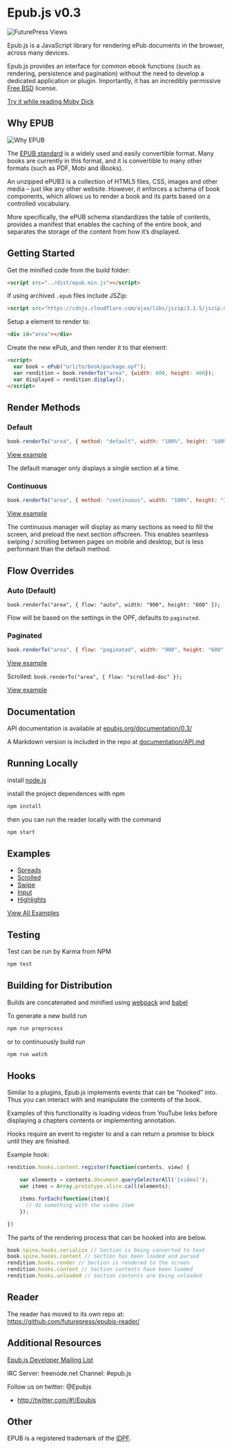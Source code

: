 # Epub.js v0.3

![FuturePress Views](http://fchasen.com/futurepress/fp.png)

Epub.js is a JavaScript library for rendering ePub documents in the browser, across many devices.

Epub.js provides an interface for common ebook functions (such as rendering, persistence and pagination) without the need to develop a dedicated application or plugin. Importantly, it has an incredibly permissive [Free BSD](http://en.wikipedia.org/wiki/BSD_licenses) license.

[Try it while reading Moby Dick](http://futurepress.github.com/epub.js/reader/)

## Why EPUB

![Why EPUB](http://fchasen.com/futurepress/whyepub.png)

The [EPUB standard](http://www.idpf.org/epub/30/spec/epub30-overview.html) is a widely used and easily convertible format.  Many books are currently in this format, and it is convertible to many other formats (such as PDF, Mobi and iBooks).

An unzipped ePUB3 is a collection of HTML5 files, CSS, images and other media – just like any other website.  However, it enforces a schema of book components, which allows us to render a book and its parts based on a controlled vocabulary.  

More specifically, the ePUB schema standardizes the table of contents, provides a manifest that enables the caching of the entire book, and separates the storage of the content from how it’s displayed.

## Getting Started

Get the minified code from the build folder:

```html
<script src="../dist/epub.min.js"></script>
```

If using archived `.epub` files include JSZip:

```html
<script src="https://cdnjs.cloudflare.com/ajax/libs/jszip/3.1.5/jszip.min.js"></script>
```

Setup a element to render to:

```html
<div id="area"></div>
```

Create the new ePub, and then render it to that element:

```html
<script>
  var book = ePub("url/to/book/package.opf");
  var rendition = book.renderTo("area", {width: 600, height: 400});
  var displayed = rendition.display();
</script>
```

## Render Methods

### Default

```js
book.renderTo("area", { method: "default", width: "100%", height: "100%" });
```

[View example](https://s3.amazonaws.com/epubjs/examples/spreads.html)

The default manager only displays a single section at a time.

### Continuous

```js
book.renderTo("area", { method: "continuous", width: "100%", height: "100%" });
```
[View example](https://s3.amazonaws.com/epubjs/examples/continuous-scrolled.html)

The continuous manager will display as many sections as need to fill the screen, and preload the next section offscreen. This enables seamless swiping / scrolling between pages on mobile and desktop, but is less performant than the default method.

## Flow Overrides

### Auto (Default)
`book.renderTo("area", { flow: "auto", width: "900", height: "600" });`

Flow will be based on the settings in the OPF, defaults to `paginated`.

### Paginated

```js
book.renderTo("area", { flow: "paginated", width: "900", height: "600" });
```

[View example](https://s3.amazonaws.com/epubjs/examples/spreads.html)

Scrolled: `book.renderTo("area", { flow: "scrolled-doc" });`

[View example](https://s3.amazonaws.com/epubjs/examples/scrolled.html)

## Documentation

API documentation is available at [epubjs.org/documentation/0.3/](http://epubjs.org/documentation/0.3/)

A Markdown version is included in the repo at [documentation/API.md](htts://github.com/futurepress/epub.js/blob/v0.3/documentation/API.md)

## Running Locally

install [node.js](http://nodejs.org/)

install the project dependences with npm
```javascript
npm install
```

then you can run the reader locally with the command

```javascript
npm start
```

## Examples

+ [Spreads](http://futurepress.github.io/epub.js/examples/spreads.html)
+ [Scrolled](http://futurepress.github.io/epub.js/examples/scrolled.html)
+ [Swipe](http://futurepress.github.io/epub.js/examples/swipe.html)
+ [Input](http://futurepress.github.io/epub.js/examples/input.html)
+ [Highlights](http://futurepress.github.io/epub.js/examples/highlights.html)

[View All Examples](http://futurepress.github.io/epub.js/examples/)

## Testing

Test can be run by Karma from NPM

```js
npm test
```

## Building for Distribution

Builds are concatenated and minified using [webpack](https://webpack.js.org/) and [babel](https://babeljs.io/)

To generate a new build run

```javascript
npm run preprocess
```

or to continuously build run

```javascript
npm run watch
```

## Hooks

Similar to a plugins, Epub.js implements events that can be "hooked" into. Thus you can interact with and manipulate the contents of the book.

Examples of this functionality is loading videos from YouTube links before displaying a chapters contents or implementing annotation.

Hooks require an event to register to and a can return a promise to block until they are finished.

Example hook:

```javascript
rendition.hooks.content.register(function(contents, view) {

    var elements = contents.document.querySelectorAll('[video]');
    var items = Array.prototype.slice.call(elements);

    items.forEach(function(item){
      // do something with the video item
    });

})
```

The parts of the rendering process that can be hooked into are below.

```js
book.spine.hooks.serialize // Section is being converted to text
book.spine.hooks.content // Section has been loaded and parsed
rendition.hooks.render // Section is rendered to the screen
rendition.hooks.content // Section contents have been loaded
rendition.hooks.unloaded // Section contents are being unloaded
```

## Reader
The reader has moved to its own repo at: https://github.com/futurepress/epubjs-reader/

## Additional Resources

[Epub.js Developer Mailing List](https://groups.google.com/forum/#!forum/epubjs)

IRC Server: freenode.net Channel: #epub.js

Follow us on twitter: @Epubjs

+ http://twitter.com/#!/Epubjs

## Other

EPUB is a registered trademark of the [IDPF](http://idpf.org/).
